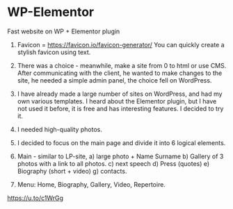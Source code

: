 # WP-Elementor
Fast website on WP + Elementor plugin

1) Favicon  =  https://favicon.io/favicon-generator/
You can quickly create a stylish favicon using text.

2) There was a choice - meanwhile, make a site from 0 to html or use CMS.
After communicating with the client, he wanted to make changes to the site, he needed a simple admin panel, the choice fell on WordPress.

3) I have already made a large number of sites on WordPress, and had my own various templates. I heard about the Elementor plugin, but I have not used it before, it is free and has interesting features. I decided to try it.

4) I needed high-quality photos.

5) I decided to focus on the main page and divide it into 6 logical elements.

6) Main - similar to LP-site, a) large photo + Name Surname b) Gallery of 3 photos with a link to all photos. c) next speech d) Press (quotes) e) Biography (short + video) g) contacts.

7) Menu: Home, Biography, Gallery, Video, Repertoire.


https://u.to/c1WrGg


